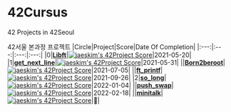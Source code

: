 # 42Cursus
42 Projects in 42Seoul

42서울 본과정 프로젝트
|Circle|Project|Score|Date Of Completion|
|:---:|:---:|:---:|:---:|
|0|**[Libft](https://github.com/jis-kim/42Cursus/tree/master/libft)**|[![jaeskim's 42Project Score](https://badge42.herokuapp.com/api/project/jiskim/Libft)](https://github.com/JaeSeoKim/badge42)|2021-05-20|
|1|**[get_next_line](https://github.com/jis-kim/42Cursus/tree/master/get_next_line)**|[![jaeskim's 42Project Score](https://badge42.herokuapp.com/api/project/jiskim/get_next_line)](https://github.com/JaeSeoKim/badge42)|2021-05-31|
||**[Born2beroot](https://evening-cushion-319.notion.site/Born2beRoot-adf4fb7a50044494a72eaaa0b073fc2d)**|[![jaeskim's 42Project Score](https://badge42.herokuapp.com/api/project/jiskim/Born2beroot)](https://github.com/JaeSeoKim/badge42)|2021-07-05|
||**[ft_printf](https://github.com/jis-kim/42Cursus/tree/master/ft_printf)**|[![jaeskim's 42Project Score](https://badge42.herokuapp.com/api/project/jiskim/ft_printf)](https://github.com/JaeSeoKim/badge42)|2021-09-26|
|2|**[so_long](https://github.com/jis-kim/42Cursus/tree/master/so_long)**|[![jaeskim's 42Project Score](https://badge42.herokuapp.com/api/project/jiskim/so_long)](https://github.com/JaeSeoKim/badge42)|2022-01-04|
||**[push_swap](https://github.com/jis-kim/42Cursus/tree/master/push_swap)**|[![jaeskim's 42Project Score](https://badge42.herokuapp.com/api/project/jiskim/push_swap)](https://github.com/JaeSeoKim/badge42)|2022-02-18|
||**[minitalk](https://github.com/jis-kim/42Cursus/tree/master/minitalk)**|[![jaeskim's 42Project Score](https://badge42.herokuapp.com/api/project/jiskim/minitalk)](https://github.com/JaeSeoKim/badge42)|💬|
